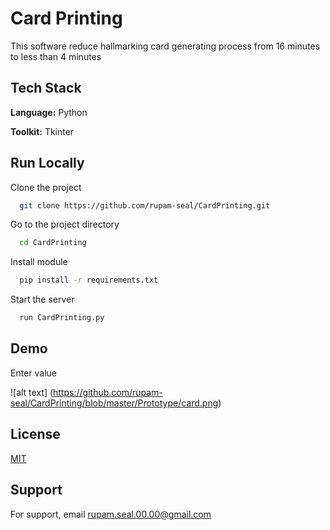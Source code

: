 
# Card Printing

This software reduce hallmarking card generating process from 16 minutes to less than 4 minutes
## Tech Stack

**Language:** Python

**Toolkit:** Tkinter


## Run Locally

Clone the project

```bash
  git clone https://github.com/rupam-seal/CardPrinting.git
```

Go to the project directory

```bash
  cd CardPrinting
```

Install module

```bash
  pip install -r requirements.txt
```

Start the server

```bash
  run CardPrinting.py
```


## Demo

Enter value

![alt text] (https://github.com/rupam-seal/CardPrinting/blob/master/Prototype/card.png)


## License

[MIT](https://choosealicense.com/licenses/mit/)


## Support

For support, email rupam.seal.00.00@gmail.com
